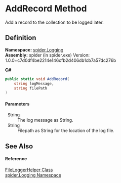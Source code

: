 # AddRecord Method


Add a record to the collection to be logged later.



## Definition
**Namespace:** <a href="025fefbc-de74-8290-81fc-7e83b8983331">spider.Logging</a>  
**Assembly:** spider (in spider.exe) Version: 1.0.0+c7d0df4be2214e146cfb2d406db1cb7a57dc276b

**C#**
``` C#
public static void AddRecord(
	string logMessage,
	string filePath
)
```



#### Parameters
<dl><dt>  String</dt><dd>The log message as String.</dd><dt>  String</dt><dd>Filepath as String for the location of the log file.</dd></dl>

## See Also


#### Reference
<a href="0559c703-73ef-5b8f-000c-84196467e8e3">FileLoggerHelper Class</a>  
<a href="025fefbc-de74-8290-81fc-7e83b8983331">spider.Logging Namespace</a>  
